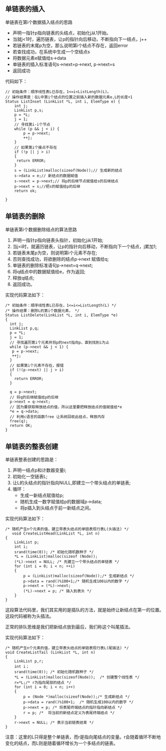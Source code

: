 
## 单链表的插入

单链表在第i个数据插入结点的思路
* 声明一指针p指向链表的头结点，初始化j从1开始。
* 当就j<1时，遍历链表，让p的指针向后移动，不断指向下一结点，j++
* 若链表的末尾p为空，那么说明第i个结点不存在，返回error
* 若查找成功，在系统中生成一个空结点s
* 将数据元素e赋值给s->data
* 单链表的插入标准语句s->next=p->next, p->next=s
* 返回成功

代码如下：
```
// 初始条件：顺序线性表L已存在，1<=i<ListLength(L)。
// 操作结果是：在L中第i个结点的位置之前插入新的数据元素e,L的长度+1
Status ListInset (LinkList *L, int i, ElemType e) {
	int j;
	LinkList p,s;
	p = *L;
	j = 1;
	// 寻找第i-i个节点
	while (p && j < i) {
		p = p->next;
		++j;
	}
	// 如果第i个接点不存在
	if (!p || j > i)
	{
     return ERROR;
	}
	s = (LinkList)malloc(sizeof(Node));// 生成新的结点
	s->data = e;// 新结点的数据赋值
	s->next = p->next;// 将p的后继节点赋值给s的后继结点
	p->next = s;//把s的赋值给p的后继
	return ok;

}
```

## 单链表的删除

单链表第i个数据删除结点的算法思路
1. 声明一指针p指向链表头指针，初始化j从1开始;
2. 当j<i时，就遍历链表，让p的指针向后移动，不断指向下一个结点，j累加1;
3. 若链表末尾p为空，则说明第i个元素不存在;
4. 否则查找成功，将欲删除的结点p->next 赋值给q;
5. 单链表的删除标准语句p->next=q->next;
6. 将q结点中的数据赋值给e，作为返回;
7. 释放q结点;
8. 返回成功。

实现代码算法如下：
```
/* 初始条件：顺序线性表L已存在，1<=i<=ListLength(L) */
/* 操作结果：删除L的第i个数据元素， */
Status ListDelete(LinkList *L, int i, ElemType *e) 
{
  int j;
  LinkList p,q;
  p = *L;
  j = 1;
  // 寻找遍历第i个元素并将p的next指向p，直到找到i为止
  while (p->next && j < 1) {
   p = p->next;
   ++j;
  }
  // 如果第i个元素不存在，报错
  if (!(p->next) || j > i)
  {
  	return ERROR;
  }

  q = p->next;
  // 将q的后继赋值给p的后继
  p->next = q->next;
  // 因为要获取释放结点的值，所以这里要把释放结点的值赋值给*e
  *e = q->data;
  // 利用c语言的函数free 让系统回收此结点，释放内存
  free(q);
  return OK;
}
```

## 单链表的整表创建
单链表整表创建的思路是：
1. 声明一结点p和计数器变量i;
2. 初始化一空链表L;
3. 让L的头结点的指针指向NULL,即建立一个带头结点的单链表;
4. 循环：
   * 生成一新结点赋值给p;
   * 随机生成一数字赋值给p的数据域p->data;
   * 将p插入到头结点于前一新结点之间。
   
实现代码算法如下：
```
/* 随机产生n个元素的值，建立带表头结点的单链表现行表L(头插法) */
   void CreateListHead(LinkList *L, int n)
{
	LinkList p;
	int i;
	srand(time(0)); /* 初始化随机数种子 */
	*L = (LinkList)malloc(sizeof (Node));
	(*L)->next = NULL; /* 先建立一个带头结点的单链表 */
	for (int i = 0; i < n; ++i)
	{
		p = (LinkList)malloc(sizeof(Node));/* 生成新结点 */
		p->data = rand()%100+1;/* 随机生成100以内的数字 */
		p->next = (*L)->next;
		(*L)->next = p; /* 插入到表头 */
	}
}
```

这段算法代码里，我们其实用的是插队的方法，就是始终让新结点在第一的位置。这段代码被称为头插法。

正常的排队思维是我们把新结点放到最后，我们称这个叫尾插法。

实现代码算法如下：
```
/* 随机产生n个元素的值，建立带表头结点的单链表现行表L(尾插法) */
void CreateListTail (LinkList *L, int n) 
{
	LinkList p,r;
	int i；
	srand(time(0)); /* 初始化随机数种子 */
	*L = (LinkList)malloc(sizeof(Node));  /* 创建整个线性表 */
	r=*L;/* r为指向尾部的结点 */
	for (int i = 0; i < n; i++)
	{
		p = (Node *)malloc(sizeof(Node));/* 生成新结点 */
		p->data = rand()%100+1;  /* 随机生成100以内的数字 */
		p->next = p; /* 将表尾终端结点的指针指向新结点 */
		r = p; /*  将当前的新结点定义为表尾终端结点 */
	}
	r->next = NULL; /* 表示当前链表结束 */
}
```
注意：这里的L只得是整个单链表，而r是指向尾结点的变量。r会随着循环不断地变化的结点，而L则是随着循环增长为一个多结点的链表。
